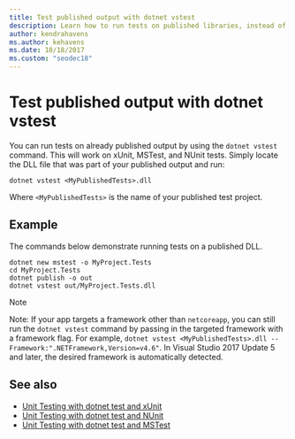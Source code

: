 ```yaml
---
title: Test published output with dotnet vstest
description: Learn how to run tests on published libraries, instead of on source code, with the dotnet vstest command.
author: kendrahavens
ms.author: kehavens
ms.date: 10/18/2017
ms.custom: "seodec18"
---
```

# Test published output with dotnet vstest

You can run tests on already published output by using the `dotnet vstest` command. This will work on xUnit, MSTest, and NUnit tests. Simply locate the DLL file that was part of your published output and run:

```dotnetcli
dotnet vstest <MyPublishedTests>.dll
```

Where `<MyPublishedTests>` is the name of your published test project.

## Example

The commands below demonstrate running tests on a published DLL.

```dotnetcli
dotnet new mstest -o MyProject.Tests
cd MyProject.Tests
dotnet publish -o out
dotnet vstest out/MyProject.Tests.dll
```

> [!NOTE]
> Note: If your app targets a framework other than `netcoreapp`, you can still run the `dotnet vstest` command by passing in the targeted framework with a framework flag. For example, `dotnet vstest <MyPublishedTests>.dll --Framework:".NETFramework,Version=v4.6"`. In Visual Studio 2017 Update 5 and later, the desired framework is automatically detected.

## See also

- [Unit Testing with dotnet test and xUnit](unit-testing-with-dotnet-test.md)
- [Unit Testing with dotnet test and NUnit](unit-testing-with-nunit.md)
- [Unit Testing with dotnet test and MSTest](unit-testing-with-mstest.md)
